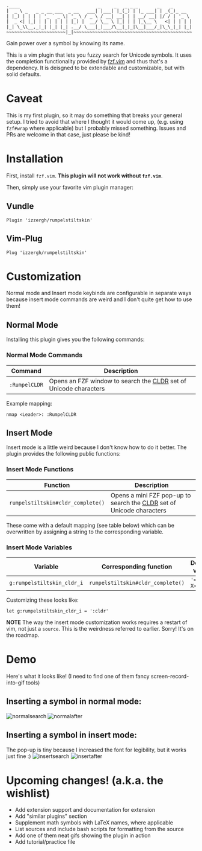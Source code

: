  ```
.____                             _     _   _ _ _       _    _
|  _ \ _   _ _ __ ___  _ __   ___| |___| |_(_) | |_ ___| | _(_)_ __
| |_) | | | | '_ ` _ \| '_ \ / _ \ / __| __| | | __/ __| |/ / | '_ \
|  _ <| |_| | | | | | | |_) |  __/ \__ \ |_| | | |_\__ \   <| | | | |
|_| \_\\__,_|_| |_| |_| .__/ \___|_|___/\__|_|_|\__|___/_|\_\_|_| |_|
~~~~~~~~~~~~~~~~~~~~~~|_|~~~~~~~~~~~~~~~~~~~~~~~~~~~~~~~~~~~~~~~~~~~~
 ```

Gain power over a symbol by knowing its name.

This is a vim plugin that lets you fuzzy search for Unicode symbols.
It uses the completion functionality provided by [fzf.vim](https://github.com/junegunn/fzf.vim)
  and thus that's a dependency.
It is deisgned to be extendable and customizable, but with solid defaults.

# Caveat
This is my first plugin, so it may do something that breaks your general setup.
I tried to avoid that where I thought it would come up, (e.g. using `fzf#wrap`
  where applicable) but I probably missed something.
Issues and PRs are welcome in that case, just please be kind!

# Installation
First, install `fzf.vim`. **This plugin will not work without `fzf.vim`**.

Then, simply use your favorite vim plugin manager:

## Vundle
```
Plugin 'izzergh/rumpelstiltskin'
```

## Vim-Plug
```
Plug 'izzergh/rumpelstiltskin'
```

# Customization

Normal mode and Insert mode keybinds are configurable in separate ways because
  insert mode commands are weird and I don't quite get how to use them!

## Normal Mode

Installing this plugin gives you the following commands:

### Normal Mode Commands
|Command|Description|
|-|-|
|`:RumpelCLDR`|Opens an FZF window to search the [CLDR](https://cldr.unicode.org/#h.59ffxi4tj4wz) set of Unicode characters|

Example mapping:

```vim
nmap <Leader>: :RumpelCLDR
```

## Insert Mode
Insert mode is a little weird because I don't know how to do it better.
The plugin provides the following public functions:

### Insert Mode Functions
|Function|Description|
|-|-|
|`rumpelstiltskin#cldr_complete()`|Opens a mini FZF pop-up to search the [CLDR](https://cldr.unicode.org/#h.59ffxi4tj4wz) set of Unicode characters|

These come with a default mapping (see table below) which can be overwritten
  by assigning a string to the corresponding variable.

### Insert Mode Variables
|Variable|Corresponding function|Default value|
|-|-|-|
|`g:rumpelstiltskin_cldr_i`|`rumpelstiltskin#cldr_complete()`|`'<C-X>:'`|

Customizing these looks like:

```vim
let g:rumpelstiltskin_cldr_i = ':cldr'
```

**NOTE** The way the insert mode customization works requires a restart of vim,
  not just a `source`.
This is the weirdness referred to earlier. Sorry! It's on the roadmap.

# Demo
Here's what it looks like! (I need to find one of them fancy screen-record-into-gif tools)

## Inserting a symbol in normal mode:
![normalsearch](https://user-images.githubusercontent.com/17604174/166576199-221d3c1d-fa8b-4111-b9d0-b14e5c764d96.png)
![normalafter](https://user-images.githubusercontent.com/17604174/166576194-87da78dc-a5af-4e9e-b413-c4862820bfa0.png)

## Inserting a symbol in insert mode:
The pop-up is tiny because I increased the font for legibility, but it works just fine :)
![insertsearch](https://user-images.githubusercontent.com/17604174/166576734-9f0c9d07-b369-4693-9a70-d1fa91c1c2d5.png)
![insertafter](https://user-images.githubusercontent.com/17604174/166576729-bfa95bfb-4a93-4bab-ae27-af773422af22.png)


# Upcoming changes! (a.k.a. the wishlist)
* Add extension support and documentation for extension
* Add "similar plugins" section
* Supplement math symbols with LaTeX names, where applicable
* List sources and include bash scripts for formatting from the source
* Add one of them neat gifs showing the plugin in action
* Add tutorial/practice file
